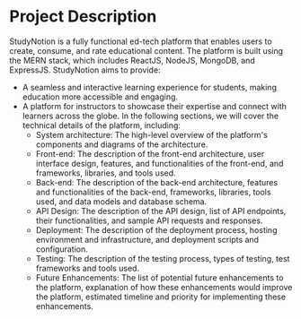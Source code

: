 # Project Description
StudyNotion is a fully functional ed-tech platform that enables users to create, consume, and rate educational content. The platform is built using the MERN stack, which includes ReactJS, NodeJS, MongoDB, and ExpressJS. StudyNotion aims to provide:
- A seamless and interactive learning experience for students, making education more accessible and engaging.
- A platform for instructors to showcase their expertise and connect with learners across the globe. In the following sections, we will cover the technical details of the platform, including:
  - System architecture: The high-level overview of the platform's components and diagrams of the architecture.
  - Front-end: The description of the front-end architecture, user interface design, features, and functionalities of the front-end, and frameworks, libraries, and tools used.
  - Back-end: The description of the back-end architecture, features and functionalities of the back-end, frameworks, libraries, tools used, and data models and database schema.
  - API Design: The description of the API design, list of API endpoints, their functionalities, and sample API requests and responses.
  - Deployment: The description of the deployment process, hosting environment and infrastructure, and deployment scripts and configuration.
  - Testing: The description of the testing process, types of testing, test frameworks and tools used.
  - Future Enhancements: The list of potential future enhancements to the platform, explanation of how these enhancements would improve the platform, estimated timeline and priority for implementing these enhancements.
